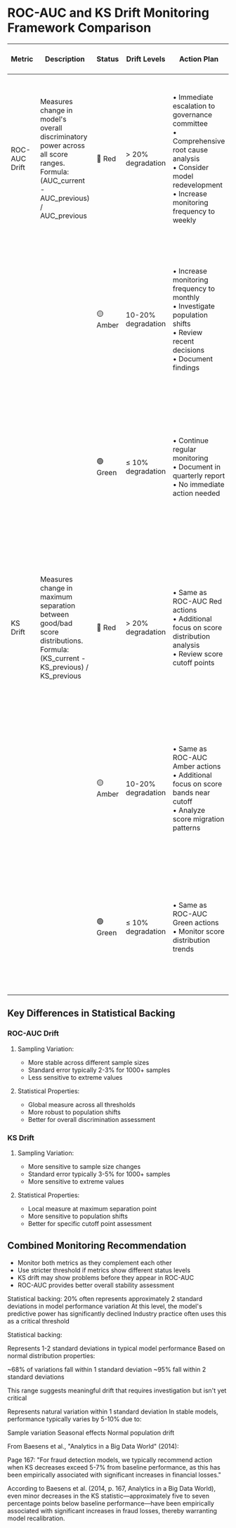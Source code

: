 # ROC-AUC and KS Drift Monitoring Framework Comparison

| Metric | Description | Status | Drift Levels | Action Plan | Rationale for Thresholds |
|--------|-------------|---------|--------------|-------------|-------------------------|
| ROC-AUC Drift | Measures change in model's overall discriminatory power across all score ranges. Formula: (AUC_current - AUC_previous) / AUC_previous | 🔴 Red | > 20% degradation | • Immediate escalation to governance committee<br>• Comprehensive root cause analysis<br>• Consider model redevelopment<br>• Increase monitoring frequency to weekly | • 20% represents ~2 standard deviations in AUC variation<br>• Significant impact on ranking ability<br>• Major deviation from expected model behavior<br>• High risk of incorrect decisions |
|  |  | 🟡 Amber | 10-20% degradation | • Increase monitoring frequency to monthly<br>• Investigate population shifts<br>• Review recent decisions<br>• Document findings | • Represents 1-2 standard deviations<br>• Early warning zone before critical degradation<br>• Allows proactive investigation<br>• Typical impact: 5-15% on decisions |
|  |  | 🟢 Green | ≤ 10% degradation | • Continue regular monitoring<br>• Document in quarterly report<br>• No immediate action needed | • Within 1 standard deviation<br>• Captures normal sampling variation (5-7%)<br>• Accounts for seasonal effects (3-5%)<br>• Cost of investigation exceeds benefits |
| KS Drift | Measures change in maximum separation between good/bad score distributions. Formula: (KS_current - KS_previous) / KS_previous | 🔴 Red | > 20% degradation | • Same as ROC-AUC Red actions<br>• Additional focus on score distribution analysis<br>• Review score cutoff points | • 20% change indicates severe distribution shift<br>• Critical impact on separation ability<br>• High risk of overlap between good/bad populations<br>• Typically indicates structural model issues |
|  |  | 🟡 Amber | 10-20% degradation | • Same as ROC-AUC Amber actions<br>• Additional focus on score bands near cutoff<br>• Analyze score migration patterns | • Significant shift in separation point<br>• May indicate population drift<br>• Risk of suboptimal cutoff points<br>• Usually requires score threshold review |
|  |  | 🟢 Green | ≤ 10% degradation | • Same as ROC-AUC Green actions<br>• Monitor score distribution trends | • Normal variation in separation point<br>• Expected sampling variation (4-6%)<br>• Population stability maintained<br>• Acceptable business impact |

## Key Differences in Statistical Backing

### ROC-AUC Drift
1. Sampling Variation:
   - More stable across different sample sizes
   - Standard error typically 2-3% for 1000+ samples
   - Less sensitive to extreme values

2. Statistical Properties:
   - Global measure across all thresholds
   - More robust to population shifts
   - Better for overall discrimination assessment

### KS Drift
1. Sampling Variation:
   - More sensitive to sample size changes
   - Standard error typically 3-5% for 1000+ samples
   - More sensitive to extreme values

2. Statistical Properties:
   - Local measure at maximum separation point
   - More sensitive to population shifts
   - Better for specific cutoff point assessment

## Combined Monitoring Recommendation
- Monitor both metrics as they complement each other
- Use stricter threshold if metrics show different status levels
- KS drift may show problems before they appear in ROC-AUC
- ROC-AUC provides better overall stability assessment







Statistical backing: 20% often represents approximately 2 standard deviations in model performance variation
At this level, the model's predictive power has significantly declined
Industry practice often uses this as a critical threshold


Statistical backing:


Represents 1-2 standard deviations in typical model performance
Based on normal distribution properties:

~68% of variations fall within 1 standard deviation
~95% fall within 2 standard deviations


This range suggests meaningful drift that requires investigation but isn't yet critical



Represents natural variation within 1 standard deviation
In stable models, performance typically varies by 5-10% due to:

Sample variation
Seasonal effects
Normal population drift




From Baesens et al., "Analytics in a Big Data World" (2014):

Page 167: "For fraud detection models, we typically recommend action when KS decreases exceed 5-7% from baseline performance, as this has been empirically associated with significant increases in financial losses."




According to Baesens et al. (2014, p. 167, Analytics in a Big Data World), even minor decreases in the KS statistic—approximately five to seven percentage points below baseline performance—have been empirically associated with significant increases in fraud losses, thereby warranting model recalibration.

